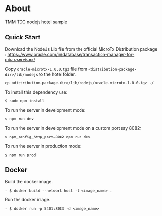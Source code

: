 # About
TMM TCC nodejs hotel sample

## Quick Start

Download the NodeJs Lib file from the official MicroTx Distribution package : https://www.oracle.com/in/database/transaction-manager-for-microservices/

Copy `oracle-microtx-1.0.0.tgz` file from `<distribution-package-dir>/lib/nodejs` to the hotel folder.

```
cp <distribution-package-dir>/lib/nodejs/oracle-microtx-1.0.0.tgz ./
```

To install this dependency use:

```
$ sudo npm install
```
To run the server in development mode:
```
$ npm run dev
```
To run the server in development mode on a custom port say 8082:
```
$ npm_config_http_port=8082 npm run dev
```

To run the server in production mode:
```
$ npm run prod
```

## Docker 

Build the docker image.
```
- $ docker build --network host -t <image_name> .
```

Run the docker image.
```
- $ docker run -p 5401:8083 -d <image_name>
```